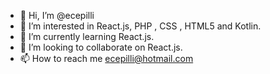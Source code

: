 - 👋 Hi, I’m @ecepilli
- 👀 I’m interested in React.js, PHP , CSS , HTML5 and Kotlin.
- 🌱 I’m currently learning React.js.
- 💞️ I’m looking to collaborate on React.js.
- 📫 How to reach me ecepilli@hotmail.com

<!---
ecepilli/ecepilli is a ✨ special ✨ repository because its `README.md` (this file) appears on your GitHub profile.
You can click the Preview link to take a look at your changes.
--->
